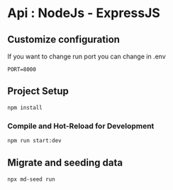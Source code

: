 # Api : NodeJs - ExpressJS

## Customize configuration

If you want to change run port you can change in .env
```text
PORT=8000
```



## Project Setup

```sh
npm install
```
### Compile and Hot-Reload for Development

```sh
npm run start:dev
```

## Migrate and seeding data
```sh
npx md-seed run
```




